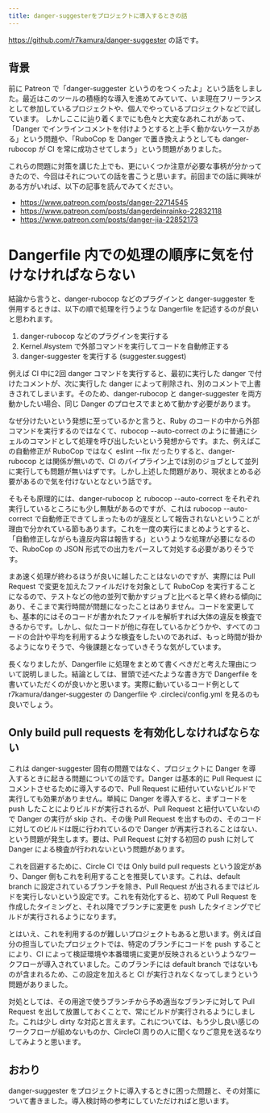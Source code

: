 ```yaml
---
title: danger-suggesterをプロジェクトに導入するときの話
---
```


https://github.com/r7kamura/danger-suggester の話です。

## 背景

前に Patreon で「danger-suggester というのをつくったよ」という話をしました。最近はこのツールの積極的な導入を進めてみていて、いま現在フリーランスとして参加しているプロジェクトや、個人でやっているプロジェクトなどで試しています。
しかしここに辿り着くまでにも色々と大変なあれこれがあって、 「Danger でインラインコメントを付けようとすると上手く動かないケースがある」という問題や、「RuboCop を Danger で置き換えようとしても danger-rubocop が CI を常に成功させてしまう」という問題がありました。

これらの問題に対策を講じた上でも、更にいくつか注意が必要な事柄が分かってきたので、今回はそれについての話を書こうと思います。前回までの話に興味がある方がいれば、以下の記事を読んでみてください。

- https://www.patreon.com/posts/danger-22714545
- https://www.patreon.com/posts/dangerdeinrainko-22832118
- https://www.patreon.com/posts/danger-jia-22852173

# Dangerfile 内での処理の順序に気を付けなければならない

結論から言うと、danger-rubocop などのプラグインと danger-suggester を併用するときは、以下の順で処理を行うような Dangerfile を記述するのが良いと思われます。

1. danger-rubocop などのプラグインを実行する
2. Kernel.#system で外部コマンドを実行してコードを自動修正する
3. danger-suggester を実行する (suggester.suggest)

例えば CI 中に2回 danger コマンドを実行すると、最初に実行した danger で付けたコメントが、次に実行した danger によって削除され、別のコメントで上書きされてしまいます。そのため、danger-rubocop と danger-suggester を両方動かしたい場合、同じ Danger のプロセスでまとめて動かす必要があります。

なぜ分けたいという発想に至っているかと言うと、Ruby のコードの中から外部コマンドを実行するのではなくて、rubocop --auto-correct のように普通にシェルのコマンドとして処理を呼び出したいという発想からです。また、例えばこの自動修正が RuboCop ではなく eslint --fix だったりすると、danger-rubocop とは関係が無いので、CI のパイプライン上では別のジョブとして並列に実行しても問題が無いはずです。しかし上述した問題があり、現状まとめる必要があるので気を付けないとなという話です。

そもそも原理的には、danger-rubocop と rubocop --auto-correct をそれぞれ実行しているところにも少し無駄があるのですが、これは rubocop --auto-correct で自動修正できてしまったものが違反として報告されないということが理由で分かれている節もあります。これを一度の実行にまとめようとすると、「自動修正しながらも違反内容は報告する」というような処理が必要になるので、RuboCop の JSON 形式での出力をパースして対処する必要がありそうです。

まあ速く処理が終わるほうが良いに越したことはないのですが、実際には Pull Request で変更を加えたファイルだけを対象として RuboCop を実行することになるので、テストなどの他の並列で動かすジョブと比べると早く終わる傾向にあり、そこまで実行時間が問題になったことはありません。コードを変更しても、基本的にはそのコードが書かれたファイルを解析すれば大体の違反を検査できるからです。しかし、似たコードが他に存在しているかどうかや、すべてのコードの合計や平均を利用するような検査をしたいのであれば、もっと時間が掛かるようになりそうで、今後課題となっていきそうな気がしています。

長くなりましたが、Dangerfile に処理をまとめて書くべきだと考えた理由について説明しました。結論としては、冒頭で述べたような書き方で Dangerfile を書いていただくのが良いかと思います。実際に動いているコード例として r7kamura/danger-suggester の Dangerfile や .circleci/config.yml を見るのも良いでしょう。

## Only build pull requests を有効化しなければならない

これは danger-suggester 固有の問題ではなく、プロジェクトに Danger を導入するときに起きる問題についての話です。Danger は基本的に Pull Request にコメントさせるために導入するので、Pull Request に紐付いていないビルドで実行しても効果がありません。単純に Danger を導入すると、まずコードを push したことによりビルドが実行されるが、Pull Request と紐付いていないので Danger の実行が skip され、その後 Pull Request を出すものの、そのコードに対してのビルドは既に行われているので Danger が再実行されることはない、という問題が発生します。要は、Pull Request に対する初回の push に対して Danger による検査が行われないという問題があります。

これを回避するために、Circle CI では Only build pull requests という設定があり、Danger 側もこれを利用することを推奨しています。これは、default branch に設定されているブランチを除き、Pull Request が出されるまではビルドを実行しないという設定です。これを有効化すると、初めて Pull Request を作成したタイミングと、それ以降でブランチに変更を push したタイミングでビルドが実行されるようになります。

とはいえ、これを利用するのが難しいプロジェクトもあると思います。例えば自分の担当していたプロジェクトでは、特定のブランチにコードを push することにより、CI によって検証環境や本番環境に変更が反映されるというようなワークフローが導入されていました。このブランチには default branch ではないものが含まれるため、この設定を加えると CI が実行されなくなってしまうという問題がありました。

対処としては、その用途で使うブランチから予め適当なブランチに対して Pull Request を出して放置しておくことで、常にビルドが実行されるようにしました。これは少し dirty な対応と言えます。これについては、もう少し良い感じのワークフローが組めないものか、CircleCI 周りの人に聞くなりご意見を送るなりしてみようと思います。

## おわり
danger-suggester をプロジェクトに導入するときに困った問題と、その対策について書きました。導入検討時の参考にしていただければと思います。
